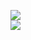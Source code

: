 [![](https://img.shields.io/badge/Made%20With-Github%20Spray-lightgrey.svg?style=for-the-badge&logo=github)](https://github.com/Annihil/github-spray#1948)  
[![](https://i.imgur.com/2DrTn0Z.gif)](https://github.com/Annihil/github-spray)